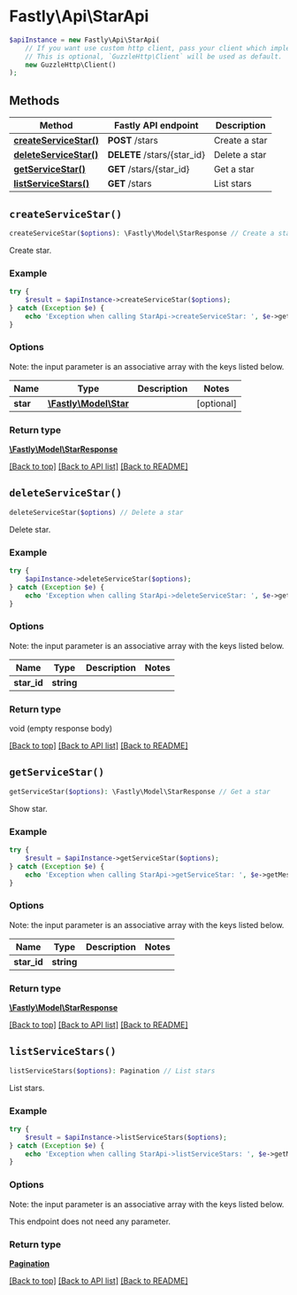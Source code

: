 # Fastly\Api\StarApi


```php
$apiInstance = new Fastly\Api\StarApi(
    // If you want use custom http client, pass your client which implements `GuzzleHttp\ClientInterface`.
    // This is optional, `GuzzleHttp\Client` will be used as default.
    new GuzzleHttp\Client()
);
```

## Methods

Method | Fastly API endpoint | Description
------------- | ------------- | -------------
[**createServiceStar()**](StarApi.md#createServiceStar) | **POST** /stars | Create a star
[**deleteServiceStar()**](StarApi.md#deleteServiceStar) | **DELETE** /stars/{star_id} | Delete a star
[**getServiceStar()**](StarApi.md#getServiceStar) | **GET** /stars/{star_id} | Get a star
[**listServiceStars()**](StarApi.md#listServiceStars) | **GET** /stars | List stars


## `createServiceStar()`

```php
createServiceStar($options): \Fastly\Model\StarResponse // Create a star
```

Create star.

### Example
```php
try {
    $result = $apiInstance->createServiceStar($options);
} catch (Exception $e) {
    echo 'Exception when calling StarApi->createServiceStar: ', $e->getMessage(), PHP_EOL;
}
```

### Options

Note: the input parameter is an associative array with the keys listed below.

Name | Type | Description  | Notes
------------- | ------------- | ------------- | -------------
**star** | [**\Fastly\Model\Star**](../Model/Star.md) |  | [optional]

### Return type

[**\Fastly\Model\StarResponse**](../Model/StarResponse.md)

[[Back to top]](#) [[Back to API list]](../../README.md#endpoints)
[[Back to README]](../../README.md)

## `deleteServiceStar()`

```php
deleteServiceStar($options) // Delete a star
```

Delete star.

### Example
```php
try {
    $apiInstance->deleteServiceStar($options);
} catch (Exception $e) {
    echo 'Exception when calling StarApi->deleteServiceStar: ', $e->getMessage(), PHP_EOL;
}
```

### Options

Note: the input parameter is an associative array with the keys listed below.

Name | Type | Description  | Notes
------------- | ------------- | ------------- | -------------
**star_id** | **string** |  |

### Return type

void (empty response body)

[[Back to top]](#) [[Back to API list]](../../README.md#endpoints)
[[Back to README]](../../README.md)

## `getServiceStar()`

```php
getServiceStar($options): \Fastly\Model\StarResponse // Get a star
```

Show star.

### Example
```php
try {
    $result = $apiInstance->getServiceStar($options);
} catch (Exception $e) {
    echo 'Exception when calling StarApi->getServiceStar: ', $e->getMessage(), PHP_EOL;
}
```

### Options

Note: the input parameter is an associative array with the keys listed below.

Name | Type | Description  | Notes
------------- | ------------- | ------------- | -------------
**star_id** | **string** |  |

### Return type

[**\Fastly\Model\StarResponse**](../Model/StarResponse.md)

[[Back to top]](#) [[Back to API list]](../../README.md#endpoints)
[[Back to README]](../../README.md)

## `listServiceStars()`

```php
listServiceStars($options): Pagination // List stars
```

List stars.

### Example
```php
try {
    $result = $apiInstance->listServiceStars($options);
} catch (Exception $e) {
    echo 'Exception when calling StarApi->listServiceStars: ', $e->getMessage(), PHP_EOL;
}
```

### Options

Note: the input parameter is an associative array with the keys listed below.

This endpoint does not need any parameter.

### Return type

[**Pagination**](../Model/Pagination.md)

[[Back to top]](#) [[Back to API list]](../../README.md#endpoints)
[[Back to README]](../../README.md)
